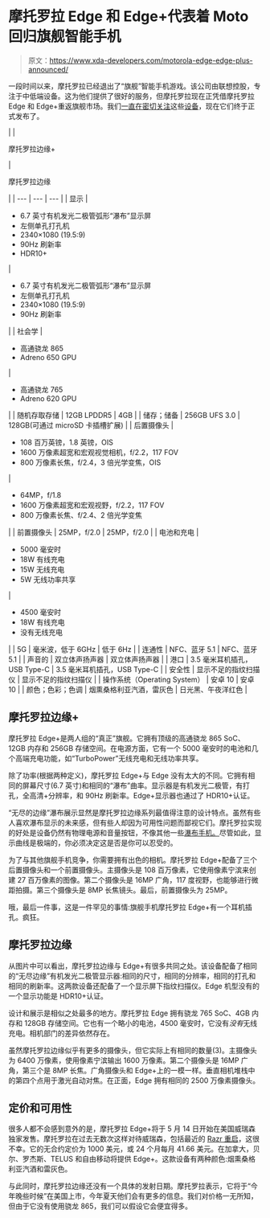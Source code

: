 # 摩托罗拉 Edge 和 Edge+代表着 Moto 回归旗舰智能手机

> 原文：<https://www.xda-developers.com/motorola-edge-edge-plus-announced/>

一段时间以来，摩托罗拉已经退出了“旗舰”智能手机游戏。该公司由联想控股，专注于中低端设备。这为他们提供了很好的服务，但摩托罗拉现在正凭借摩托罗拉 Edge 和 Edge+重返旗舰市场。我们[一直在密切关注](https://www.xda-developers.com/motorola-edge-exclusive-leaked-photos/)这些[设备](https://www.xda-developers.com/motorola-one-2020-90hz-waterfall-display-5g-support/)，现在它们终于正式发布了。

|  | 

摩托罗拉边缘+

 | 

摩托罗拉边缘

 |
| --- | --- | --- |
| 显示 | 

*   6.7 英寸有机发光二极管弧形“瀑布”显示屏
*   左侧单孔打孔机
*   2340×1080 (19.5:9)
*   90Hz 刷新率
*   HDR10+

 | 

*   6.7 英寸有机发光二极管弧形“瀑布”显示屏
*   左侧单孔打孔机
*   2340×1080 (19.5:9)
*   90Hz 刷新率

 |
| 社会学 | 

*   高通骁龙 865
*   Adreno 650 GPU

 | 

*   高通骁龙 765
*   Adreno 620 GPU

 |
| 随机存取存储 | 12GB LPDDR5 | 4GB |
| 储存；储备 | 256GB UFS 3.0 | 128GB(可通过 microSD 卡插槽扩展) |
| 后置摄像头 | 

*   108 百万英镑，1.8 英镑，OIS
*   1600 万像素超宽和宏观视觉相机，f/2.2，117 FOV
*   800 万像素长焦，f/2.4，3 倍光学变焦，OIS

 | 

*   64MP，f/1.8
*   1600 万像素超宽和宏观视野，f/2.2，117 FOV
*   800 万像素长焦、f/2.4、2 倍光学变焦

 |
| 前置摄像头 | 25MP，f/2.0 | 25MP，f/2.0 |
| 电池和充电 | 

*   5000 毫安时
*   18W 有线充电
*   15W 无线充电
*   5W 无线功率共享

 | 

*   4500 毫安时
*   18W 有线充电
*   没有无线充电

 |
| 5G | 毫米波，低于 6GHz | 低于 6Hz |
| 连通性 | NFC、蓝牙 5.1 | NFC、蓝牙 5.1 |
| 声音的 | 双立体声扬声器 | 双立体声扬声器 |
| 港口 | 3.5 毫米耳机插孔，USB Type-C | 3.5 毫米耳机插孔，USB Type-C |
| 安全性 | 显示不足的指纹扫描仪 | 显示不足的指纹扫描仪 |
| 操作系统（Operating System） | 安卓 10 | 安卓 10 |
| 颜色；色彩；色调 | 烟熏桑格利亚汽酒，雷灰色 | 日光黑、午夜洋红色 |

## 摩托罗拉边缘+

摩托罗拉 Edge+是两人组的“真正”旗舰。它拥有顶级的高通骁龙 865 SoC、12GB 内存和 256GB 存储空间。在电源方面，它有一个 5000 毫安时的电池和几个高端充电功能，如“TurboPower”无线充电和无线功率共享。

除了功率(根据两种定义)，摩托罗拉 Edge+与 Edge 没有太大的不同。它拥有相同的屏幕尺寸(6.7 英寸)和相同的“瀑布”曲率。显示器是有机发光二极管，有打孔，全高清+分辨率，和 90Hz 刷新率。Edge+显示器也通过了 HDR10+认证。

“无尽的边缘”瀑布展示显然是摩托罗拉边缘系列最值得注意的设计特点。虽然有些人喜欢瀑布显示的未来感，但有些人却因为可用性问题而鄙视它们。摩托罗拉实现的好处是设备仍然有物理电源和音量按钮，不像其他一些[瀑布手机。](https://www.xda-developers.com/vivo-nex-3-5g-extreme-curved-display-64mp-camera/)尽管如此，显示曲线是极端的，你必须决定这是否是你可以忍受的。

为了与其他旗舰手机竞争，你需要拥有出色的相机。摩托罗拉 Edge+配备了三个后置摄像头和一个前置摄像头。主摄像头是 108 百万像素，它使用像素宁滨来创建 27 百万像素的图像。第二个摄像头是 16MP 广角，117 度视野，也能够进行微距拍摄。第三个摄像头是 8MP 长焦镜头。最后，前置摄像头为 25MP。

哦，最后一件事，这是一件罕见的事情:旗舰手机摩托罗拉 Edge+有一个耳机插孔。疯狂。

## 摩托罗拉边缘

从图片中可以看出，摩托罗拉边缘与 Edge+有很多共同之处。该设备配备了相同的“无尽边缘”有机发光二极管显示器:相同的尺寸，相同的分辨率，相同的打孔和相同的刷新率。这两款设备还配备了一个显示屏下指纹扫描仪。Edge 机型没有的一个显示功能是 HDR10+认证。

设计和展示是相似之处最多的地方。摩托罗拉 Edge 拥有骁龙 765 SoC、4GB 内存和 128GB 存储空间。它也有一个略小的电池，4500 毫安时，它没有*没有*无线充电。相机部门的差异依然存在。

虽然摩托罗拉边缘似乎有更多的摄像头，但它实际上有相同的数量(3)。主摄像头为 6400 万像素，使用像素宁滨输出 1600 万像素。第二个摄像头是 16MP 广角，第三个是 8MP 长焦。广角摄像头和 Edge+上的一模一样。垂直相机堆栈中的第四个点用于激光自动对焦。在正面，Edge 拥有相同的 2500 万像素摄像头。

## 定价和可用性

很多人都不会感到意外的是，摩托罗拉 Edge+将于 5 月 14 日开始在美国威瑞森独家发售。摩托罗拉在过去无数次这样对待威瑞森，包括最近的 [Razr 重启](https://www.xda-developers.com/motorola-razr-folding-phone-revealed/)，这很不幸。它的无合约定价为 1000 美元，或 24 个月每月 41.66 美元。在加拿大，贝尔、罗杰斯、TELUS 和自由移动将提供 Edge+。这款设备有两种颜色:烟熏桑格利亚汽酒和雷灰色。

与此同时，摩托罗拉边缘还没有一个具体的发射日期。摩托罗拉表示，它将于“今年晚些时候”在美国上市，今年夏天他们会有更多的信息。我们对价格一无所知，但由于它没有使用骁龙 865，我们可以假设它会便宜得多。